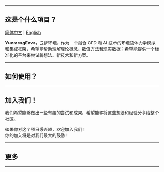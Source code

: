 <img src="./docs/assets/logo/logo.png" alt="">

---------------------------------------------------------------------------------

## 这是个什么项目？

[简体中文](README.md) | [English](README.md)

**YunmengEnvs**，云梦环境，作为一个融合 CFD 和 AI 技术的环境流体力学模拟和集成框架，希望能帮助理解理论概念、数值方法和现实数据；希望能提供一个标准化的平台来尝试新想法、新技术和新方案。  


---------------------------------------------------------------------------------

## 如何使用？


---------------------------------------------------------------------------------

## 加入我们！  

我们希望能够做出一些有趣的尝试和成果，希望能够将这些想法和经验分享给整个社区。

如果你对这个项目感兴趣，欢迎加入我们！  
你的加入将是对我们最大的鼓励！ 


---------------------------------------------------------------------------------

## 更多


---------------------------------------------------------------------------------
